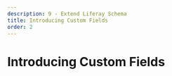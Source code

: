 ```yaml
---
description: 9 - Extend Liferay Schema
title: Introducing Custom Fields
order: 2
---
```


# Introducing Custom Fields
<!-- 
As a developer or system administrator, you may sometimes want to add a persistable and manageable attribute to an existing Liferay data model. Such use cases could be, for example:

* Adding an identification number for a user model
* Adding an author field to the page (layout) model 
* Adding a custom LDAP mapping attribute to the user group model

Custom fields are supported by all the registered portal assets and are automatically added to the asset editing forms and configurable for the displays. Custom fields also support permissioning.

For creating and managing custom fields, there is a management user interface in the *Control Panel → Configuration → Custom Fields*. There's also a programmatical API available:

<img src="../images/custom-fields.png" style="max-width: 100%;"/>

## Supported Types {#types}

The following types are supported for custom fields:

* Selection of Integer Values
* Selection of Decimal Values
* Selection of Text Values
* Text Box
* Text Box–Indexed
* Text Field–Secret
* Text Field–Indexed
* Primitives
	* True/False
	* Date
	* Decimal number (64-bit)
	* Group of decimal numbers (64-bit)
	* Decimal number (32-bit)
	* Group of decimal numbers (32-bit)
	* Integer (32-bit)
	* Group of integers (32-bit)
	* Integer (64-bit)
	* Group of integers (64-bit)
	* Decimal number or integer (64-bit)
	* Group of decimal numbers or integers (64-bit)
	* Integer (16-bit)
	* Group of integers (16-bit)
	* Text
	* Group of text values
	* Localized text

## Searchability {#search}

Setting a custom field to __searchable__ means that the value of the field is indexed and searchable. The indexed type can be chosen between a keyword and, for strings, a text type.

> When a searchability setting is changed, the indexes must be updated to make the change effective to the existing entities.

## Accessing Custom Fields From Templates {#fields}

Custom fields can be accessed from FreeMarker templates by calling the expando bridge:

```xml
<#assign expandoAttribute = user.getExpandoBridge().getAttribute("my_sample_field") />
``` -->
